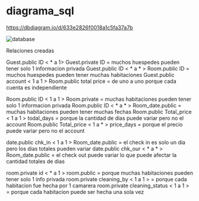 # diagrama_sql

https://dbdiagram.io/d/633e2826f0018a1c5fa37a7b

![database](https://user-images.githubusercontent.com/107572992/194345789-7c2ee5ad-24df-4769-adf1-64e1c034eb99.png)

Relaciones creadas

Guest.public ID < * a 1> Guest.private ID =  muchos huespedes pueden tener solo 1 informacion privada
Guest.public ID < * a * > Room.public ID = muchos huespedes pueden tener muchas habitaciones
Guest.public account < 1 a 1 > Room.public total price = de uno a uno porque cada cuenta es independiente 

Room.public ID < 1 a 1 > Room.private =  muchas habitaciones pueden tener solo 1 informacion privada
Room.public ID < * a * > Room_date.public = muchas habitaciones pueden tener muchas fechas
Room.public Total_price < 1 a 1 > todal_days = porque la cantidad de dias puede variar pero no el account
Room.public Total_price < 1 a * > price_days = porque el precio puede variar pero no el account

date.public chk_in < 1 a 1 > Room_date.public = el check in es solo un dia pero los dias totales pueden variar
date.public chk_our < * a * > Room_date.public = el check out puede variar lo que puede afectar la cantidad totales de dias

room.private id < * a 1 > room.public = porque muchas habitaciones pueden tener solo 1 info privada
room.private cleaning_by < 1 a 1 > = porque cada habitacion fue hecha por 1 camarera
room.private cleaning_status < 1 a 1 > = porque cada habitacion puede ser hecha una sola vez
